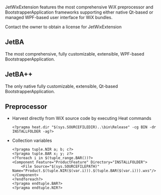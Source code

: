 JetWixExtension features the most comprehensive WiX preprocessor and BootstrapperApplication frameworks supporting either native Qt-based or managed WPF-based user interface for WiX bundles.

Contact the owner to obtain a license for JetWixExtension

## JetBA

The most comprehensive, fully customizable, extensible, WPF-based BootstrapperApplication.

## JetBA++

The only native fully customizable, extensible, Qt-based BootstrapperApplication.

## Preprocessor

- Harvest directly from WiX source code by executing Heat commands
  ~~~~~~~
  <?pragma heat.dir "$(sys.SOURCEFILEDIR)..\bin\Release" -cg BIN -dr INSTALLFOLDER -ag?>
  ~~~~~~~
- Collection variables
  ~~~~~~~
  <?pragma tuple.NIR a; b; c?>
  <?pragma tuple.BAR x; y; z?>
  <?foreach i in $(tuple_range.BAR())?>
  <Component Feature="ProductFeature" Directory="INSTALLFOLDER">
      <File Source="$(sys.SOURCEFILEPATH)" Name="Product.$(tuple.NIR($(var.i))).$(tuple.BAR($(var.i))).wxs"/>
  </Component>
  <?endforeach?>
  <?pragma endtuple.BAR?>
  <?pragma endtuple.NIR?>
  ~~~~~~~


